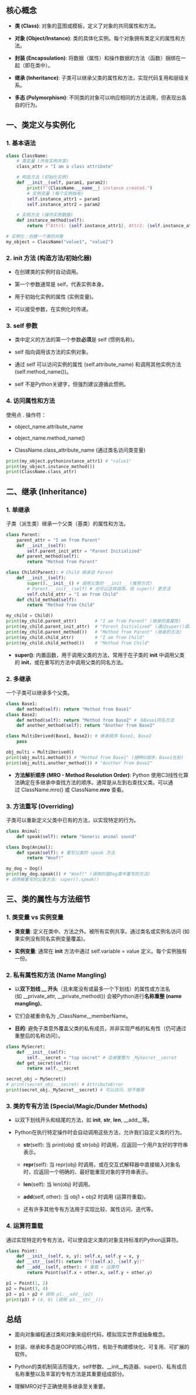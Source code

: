 ## 核心概念

- **类 (Class)**: 对象的蓝图或模板，定义了对象的共同属性和方法。
    
- **对象 (Object/Instance)**: 类的具体化实例。每个对象拥有类定义的属性和方法。
    
- **封装 (Encapsulation)**: 将数据（属性）和操作数据的方法（函数）捆绑在一起（即在类中）。
    
- **继承 (Inheritance)**: 子类可以继承父类的属性和方法，实现代码复用和层级关系。
    
- **多态 (Polymorphism)**: 不同类的对象可以响应相同的方法调用，但表现出各自的行为。
    

## 一、类定义与实例化

### 1. 基本语法

```python
class ClassName:
    # 类变量 (所有实例共享)
    class_attr = "I am a class attribute"

    # 构造方法 (初始化实例)
    def __init__(self, param1, param2):
        print(f"{ClassName.__name__} instance created.")
        # 实例变量 (每个实例独有)
        self.instance_attr1 = param1
        self.instance_attr2 = param2

    # 实例方法 (操作实例数据)
    def instance_method(self):
        return f"Attr1: {self.instance_attr1}, Attr2: {self.instance_attr2}"

# 实例化：创建一个类的对象
my_object = ClassName("value1", "value2")
```


### 2. __init__ 方法 (构造方法/初始化器)

- 在创建类的实例时自动调用。
    
- 第一个参数通常是 self，代表实例本身。
    
- 用于初始化实例的属性 (实例变量)。
    
- 可以接受参数，在实例化时传递。
    

### 3. self 参数

- 类中定义的方法的第一个参数**必须**是 self (惯例名称)。
    
- self 指向调用该方法的实例对象。
    
- 通过 self 可以访问实例的属性 (self.attribute_name) 和调用其他实例方法 (self.method_name())。
    
- self 不是Python关键字，但强烈建议遵循此惯例。
    

### 4. 访问属性和方法

使用点 . 操作符：

- object_name.attribute_name
    
- object_name.method_name()
    
- ClassName.class_attribute_name (通过类名访问类变量)
    

```python
print(my_object.pythoninstance_attr1) # "value1"
print(my_object.instance_method())
print(ClassName.class_attr)
```


## 二、继承 (Inheritance)

### 1. 单继承

子类（派生类）继承一个父类（基类）的属性和方法。

```python
class Parent:
    parent_attr = "I am from Parent"
    def __init__(self):
        self.parent_init_attr = "Parent Initialized"
    def parent_method(self):
        return "Method from Parent"

class Child(Parent): # Child 继承自 Parent
    def __init__(self):
        super().__init__() # 调用父类的 __init__ (推荐方式)
        # Parent.__init__(self) # 也可以这样调用，但 super() 更灵活
        self.child_attr = "I am from Child"
    def child_method(self):
        return "Method from Child"

my_child = Child()
print(my_child.parent_attr)       # "I am from Parent" (继承的类属性)
print(my_child.parent_init_attr)  # "Parent Initialized" (通过super()调用父类__init__)
print(my_child.parent_method())   # "Method from Parent" (继承的方法)
print(my_child.child_attr)        # "I am from Child"
print(my_child.child_method())    # "Method from Child"
```



- **super()**: 内置函数，用于调用父类的方法，常用于在子类的 __init__ 中调用父类的 __init__，或在重写的方法中调用父类的同名方法。
    

### 2. 多继承

一个子类可以继承多个父类。

```python
class Base1:
    def method(self): return "Method from Base1"
class Base2:
    def method(self): return "Method from Base2" # 与Base1同名方法
    def another_method(self): return "Another from Base2"

class MultiDerived(Base1, Base2): # 继承顺序 Base1, Base2
    pass

obj_multi = MultiDerived()
print(obj_multi.method()) # "Method from Base1" (按MRO顺序，Base1在前)
print(obj_multi.another_method()) # "Another from Base2"
```



- **方法解析顺序 (MRO - Method Resolution Order)**: Python 使用C3线性化算法确定在多继承中查找方法的顺序。通常是从左到右查找父类。可以通过 ClassName.mro() 或 ClassName.__mro__ 查看。
    

### 3. 方法重写 (Overriding)

子类可以重新定义父类中已有的方法，以实现特定的行为。

```python
class Animal:
    def speak(self): return "Generic animal sound"

class Dog(Animal):
    def speak(self): # 重写父类的 speak 方法
        return "Woof!"

my_dog = Dog()
print(my_dog.speak()) # "Woof!" (调用的是Dog类中重写的方法)
# 调用被重写的父类方法: super().speak()
```


## 三、类的属性与方法细节

### 1. 类变量 vs 实例变量

- **类变量**: 定义在类中、方法之外。被所有实例共享。通过类名或实例名访问 (如果实例没有同名实例变量覆盖)。
    
- **实例变量**: 通常在 __init__ 方法中通过 self.variable = value 定义。每个实例独有一份。
    

### 2. 私有属性和方法 (Name Mangling)

- 以**双下划线 __ 开头**（且末尾没有或最多一个下划线）的属性或方法名 (如 __private_attr, __private_method()) 会被Python进行**名称重整 (name mangling)**。
    
- 它们会被重命名为 _ClassName__memberName。
    
- **目的**: 避免子类意外覆盖父类的私有成员，并非实现严格的私有性（仍可通过重整后的名称访问）。
    

```python
class MySecret:
    def __init__(self):
        self.__secret = "top secret" # 会被重整为 _MySecret__secret
    def get_secret(self):
        return self.__secret

secret_obj = MySecret()
# print(secret_obj.__secret) # AttributeError
print(secret_obj._MySecret__secret) # 可以访问，但不推荐
```

### 3. 类的专有方法 (Special/Magic/Dunder Methods)

- 以双下划线开头和结尾的方法，如 __init__, __str__, __len__, __add__等。
    
- Python在执行特定操作时会自动调用这些方法，允许我们自定义类的行为。
    
    - __str__(self): 当 print(obj) 或 str(obj) 时调用，应返回一个用户友好的字符串表示。
        
    - __repr__(self): 当 repr(obj) 时调用，或在交互式解释器中直接输入对象名时，应返回一个明确的、最好能重现对象的字符串表示。
        
    - __len__(self): 当 len(obj) 时调用。
        
    - __add__(self, other): 当 obj1 + obj2 时调用 (运算符重载)。
        
    - 还有许多其他专有方法用于实现比较、属性访问、迭代等。
        

### 4. 运算符重载

通过实现特定的专有方法，可以使自定义类的对象支持标准的Python运算符。

```python
class Point:
    def __init__(self, x, y): self.x, self.y = x, y
    def __str__(self): return f"({self.x}, {self.y})"
    def __add__(self, other): # 重载 + 运算符
        return Point(self.x + other.x, self.y + other.y)

p1 = Point(1, 2)
p2 = Point(3, 4)
p3 = p1 + p2 # 调用 p1.__add__(p2)
print(p3) # (4, 6) (调用 p3.__str__())
```



## 总结

- 面向对象编程通过类和对象来组织代码，模拟现实世界或抽象概念。
    
- 封装、继承和多态是OOP的核心特性，有助于构建模块化、可复用、可扩展的软件。
    
- Python的类机制简洁而强大，self参数、__init__构造器、super()、私有成员名称重整以及丰富的专有方法是其重要组成部分。
    
- 理解MRO对于正确使用多继承至关重要。